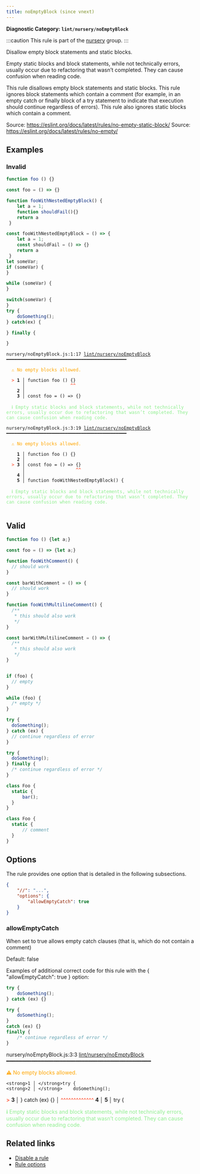 ```yaml
---
title: noEmptyBlock (since vnext)
---
```


**Diagnostic Category: `lint/nursery/noEmptyBlock`**

:::caution
This rule is part of the [nursery](/linter/rules/#nursery) group.
:::

Disallow empty block statements and static blocks.

Empty static blocks and block statements, while not technically errors, usually occur due to refactoring that wasn’t completed. They can cause confusion when reading code.

This rule disallows empty block statements and static blocks. This rule ignores block statements which contain a comment (for example, in an empty catch or finally block of a try statement to indicate that execution should continue regardless of errors).
This rule also ignores static blocks which contain a comment.

Source: https://eslint.org/docs/latest/rules/no-empty-static-block/
Source: https://eslint.org/docs/latest/rules/no-empty/

## Examples

### Invalid

```jsx
function foo () {}

const foo = () => {}

function fooWithNestedEmptyBlock() {
    let a = 1;
    function shouldFail(){}
    return a
 }

const fooWithNestedEmptyBlock = () => {
    let a = 1;
    const shouldFail = () => {}
    return a
 }
let someVar;
if (someVar) {
}

while (someVar) {
}

switch(someVar) {
}
try {
    doSomething();
} catch(ex) {

} finally {

}

```

<pre class="language-text"><code class="language-text">nursery/noEmptyBlock.js:1:17 <a href="https://biomejs.dev/lint/rules/no-empty-block">lint/nursery/noEmptyBlock</a> ━━━━━━━━━━━━━━━━━━━━━━━━━━━━━━━━━━━━━━━━━━━━━

<strong><span style="color: Orange;">  </span></strong><strong><span style="color: Orange;">⚠</span></strong> <span style="color: Orange;">No empty blocks allowed.</span>
  
<strong><span style="color: Tomato;">  </span></strong><strong><span style="color: Tomato;">&gt;</span></strong> <strong>1 │ </strong>function foo () {}
   <strong>   │ </strong>                <strong><span style="color: Tomato;">^</span></strong><strong><span style="color: Tomato;">^</span></strong>
    <strong>2 │ </strong>
    <strong>3 │ </strong>const foo = () =&gt; {}
  
<strong><span style="color: lightgreen;">  </span></strong><strong><span style="color: lightgreen;">ℹ</span></strong> <span style="color: lightgreen;">Empty static blocks and block statements, while not technically errors, usually occur due to refactoring that wasn’t completed. They can cause confusion when reading code.</span>
  
nursery/noEmptyBlock.js:3:19 <a href="https://biomejs.dev/lint/rules/no-empty-block">lint/nursery/noEmptyBlock</a> ━━━━━━━━━━━━━━━━━━━━━━━━━━━━━━━━━━━━━━━━━━━━━

<strong><span style="color: Orange;">  </span></strong><strong><span style="color: Orange;">⚠</span></strong> <span style="color: Orange;">No empty blocks allowed.</span>
  
    <strong>1 │ </strong>function foo () {}
    <strong>2 │ </strong>
<strong><span style="color: Tomato;">  </span></strong><strong><span style="color: Tomato;">&gt;</span></strong> <strong>3 │ </strong>const foo = () =&gt; {}
   <strong>   │ </strong>                  <strong><span style="color: Tomato;">^</span></strong><strong><span style="color: Tomato;">^</span></strong>
    <strong>4 │ </strong>
    <strong>5 │ </strong>function fooWithNestedEmptyBlock() {
  
<strong><span style="color: lightgreen;">  </span></strong><strong><span style="color: lightgreen;">ℹ</span></strong> <span style="color: lightgreen;">Empty static blocks and block statements, while not technically errors, usually occur due to refactoring that wasn’t completed. They can cause confusion when reading code.</span>
  
</code></pre>

## Valid

```jsx
function foo () {let a;}

const foo = () => {let a;}

function fooWithComment() {
  // should work
}

const barWithComment = () => {
  // should work
}

function fooWithMultilineComment() {
  /**
   * this should also work
   */
}

const barWithMultilineComment = () => {
  /**
   * this should also work
   */
}


if (foo) {
  // empty
}

while (foo) {
  /* empty */
}

try {
  doSomething();
} catch (ex) {
  // continue regardless of error
}

try {
  doSomething();
} finally {
  /* continue regardless of error */
}

class Foo {
  static {
      bar();
  }
}

class Foo {
  static {
      // comment
  }
}
```

## Options

The rule provides one option that is detailed in the following subsections.

```json
{
    "//": "...",
    "options": {
        "allowEmptyCatch": true
    }
}
```

### allowEmptyCatch

When set to true allows empty catch clauses (that is, which do not contain a comment)

Default: false

Examples of additional correct code for this rule with the { "allowEmptyCatch": true } option:

```jsx
try {
    doSomething();
} catch (ex) {}

try {
    doSomething();
}
catch (ex) {}
finally {
    /* continue regardless of error */
}
```

nursery/noEmptyBlock.js:3:3 <a href="https://biomejs.dev/lint/rules/no-empty-block">lint/nursery/noEmptyBlock</a> ━━━━━━━━━━━━━━━━━━━━━━━━━━━━━━━━━━━━━━━━━━━━━━

<strong><span style="color: Orange;">  </span></strong><strong><span style="color: Orange;">⚠</span></strong> <span style="color: Orange;">No empty blocks allowed.</span>
  
    <strong>1 │ </strong>try {
    <strong>2 │ </strong>    doSomething();
<strong><span style="color: Tomato;">  </span></strong><strong><span style="color: Tomato;">&gt;</span></strong> <strong>3 │ </strong>} catch (ex) {}
   <strong>   │ </strong>  <strong><span style="color: Tomato;">^</span></strong><strong><span style="color: Tomato;">^</span></strong><strong><span style="color: Tomato;">^</span></strong><strong><span style="color: Tomato;">^</span></strong><strong><span style="color: Tomato;">^</span></strong><strong><span style="color: Tomato;">^</span></strong><strong><span style="color: Tomato;">^</span></strong><strong><span style="color: Tomato;">^</span></strong><strong><span style="color: Tomato;">^</span></strong><strong><span style="color: Tomato;">^</span></strong><strong><span style="color: Tomato;">^</span></strong><strong><span style="color: Tomato;">^</span></strong><strong><span style="color: Tomato;">^</span></strong>
    <strong>4 │ </strong>
    <strong>5 │ </strong>try {
  
<strong><span style="color: lightgreen;">  </span></strong><strong><span style="color: lightgreen;">ℹ</span></strong> <span style="color: lightgreen;">Empty static blocks and block statements, while not technically errors, usually occur due to refactoring that wasn’t completed. They can cause confusion when reading code.</span>
  
## Related links

- [Disable a rule](/linter/#disable-a-lint-rule)
- [Rule options](/linter/#rule-options)
